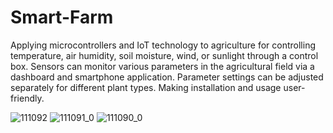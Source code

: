 # Smart-Farm

Applying microcontrollers and IoT technology to agriculture for controlling temperature, air humidity, soil moisture, wind, or sunlight through a control box. 
Sensors can monitor various parameters in the agricultural field via a dashboard and smartphone application. 
Parameter settings can be adjusted separately for different plant types.
Making installation and usage user-friendly.

![111092](https://github.com/0oluminoso0/Smart-Farm/assets/54668122/e2f0ae21-a06e-4a84-a994-be35a5616bae)
![111091_0](https://github.com/0oluminoso0/Smart-Farm/assets/54668122/ac3bd6e6-3e15-4bdf-b587-d74ab24bc878)
![111090_0](https://github.com/0oluminoso0/Smart-Farm/assets/54668122/1cce15fb-5761-4e1d-99e4-f390068587ab)
